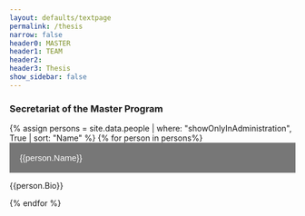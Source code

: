 ```yaml
---
layout: defaults/textpage
permalink: /thesis
narrow: false
header0: MASTER
header1: TEAM
header2:
header3: Thesis
show_sidebar: false
---
```

<head>
<style>
.collapsible {
  background-color: #777;
  color: white;
  cursor: pointer;
  padding: 18px;
  width: 100%;
  border: none;
  text-align: left;
  outline: none;
  font-size: 15px;
}

.active, .collapsible:hover {
  background-color: #555;
}

.content {
  padding: 0 18px;
  max-height: 0;
  overflow: hidden;
  transition: max-height 0.2s ease-out;
  background-color: #f1f1f1;
}
</style>
</head>

<div class="container mt-5">
 <h3 class="mt-5 mb-3 colored-main">
    Secretariat of the Master Program
  </h3>
  {% assign persons = site.data.people | where: "showOnlyInAdministration", True | sort: "Name" %}
  {% for person in persons%}
    <button class="collapsible">{{person.Name}}</button>
     <div class="content">
       <p>{{person.Bio}}</p>
     </div>
  {% endfor %}
</div>
